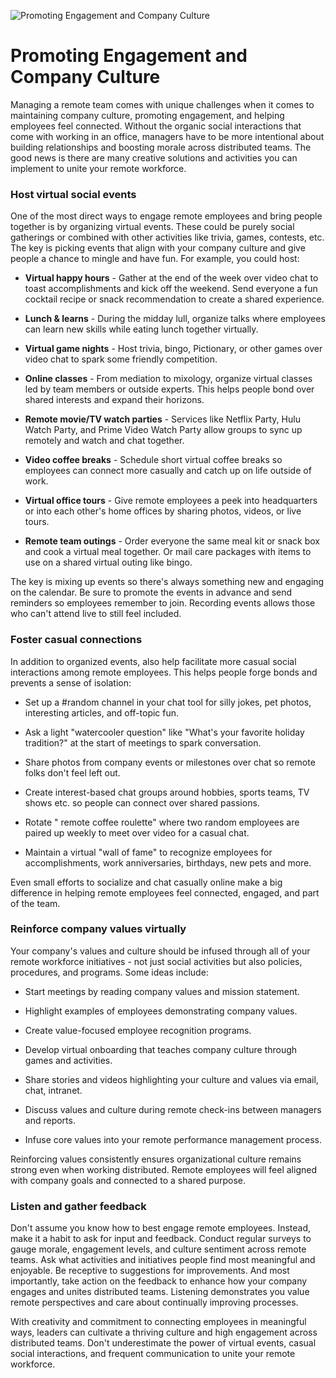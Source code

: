 ![Promoting Engagement and Company Culture](/images/chapter.4.section.3.image.1.png)

# Promoting Engagement and Company Culture



Managing a remote team comes with unique challenges when it comes to maintaining company culture, promoting engagement, and helping employees feel connected. Without the organic social interactions that come with working in an office, managers have to be more intentional about building relationships and boosting morale across distributed teams. The good news is there are many creative solutions and activities you can implement to unite your remote workforce.

### Host virtual social events 

One of the most direct ways to engage remote employees and bring people together is by organizing virtual events. These could be purely social gatherings or combined with other activities like trivia, games, contests, etc. The key is picking events that align with your company culture and give people a chance to mingle and have fun. For example, you could host:

- **Virtual happy hours** - Gather at the end of the week over video chat to toast accomplishments and kick off the weekend. Send everyone a fun cocktail recipe or snack recommendation to create a shared experience.  

- **Lunch & learns** - During the midday lull, organize talks where employees can learn new skills while eating lunch together virtually.

- **Virtual game nights** - Host trivia, bingo, Pictionary, or other games over video chat to spark some friendly competition. 

- **Online classes** - From mediation to mixology, organize virtual classes led by team members or outside experts. This helps people bond over shared interests and expand their horizons.

- **Remote movie/TV watch parties** - Services like Netflix Party, Hulu Watch Party, and Prime Video Watch Party allow groups to sync up remotely and watch and chat together.

- **Video coffee breaks** - Schedule short virtual coffee breaks so employees can connect more casually and catch up on life outside of work.

- **Virtual office tours** - Give remote employees a peek into headquarters or into each other's home offices by sharing photos, videos, or live tours. 

- **Remote team outings** - Order everyone the same meal kit or snack box and cook a virtual meal together. Or mail care packages with items to use on a shared virtual outing like bingo.

The key is mixing up events so there's always something new and engaging on the calendar. Be sure to promote the events in advance and send reminders so employees remember to join. Recording events allows those who can't attend live to still feel included.

### Foster casual connections  

In addition to organized events, also help facilitate more casual social interactions among remote employees. This helps people forge bonds and prevents a sense of isolation:

- Set up a #random channel in your chat tool for silly jokes, pet photos, interesting articles, and off-topic fun. 

- Ask a light "watercooler question" like "What's your favorite holiday tradition?" at the start of meetings to spark conversation.

- Share photos from company events or milestones over chat so remote folks don't feel left out.

- Create interest-based chat groups around hobbies, sports teams, TV shows etc. so people can connect over shared passions.

- Rotate " remote coffee roulette" where two random employees are paired up weekly to meet over video for a casual chat.

- Maintain a virtual "wall of fame" to recognize employees for accomplishments, work anniversaries, birthdays, new pets and more.

Even small efforts to socialize and chat casually online make a big difference in helping remote employees feel connected, engaged, and part of the team.

### Reinforce company values virtually

Your company's values and culture should be infused through all of your remote workforce initiatives - not just social activities but also policies, procedures, and programs. Some ideas include:

- Start meetings by reading company values and mission statement.

- Highlight examples of employees demonstrating company values. 

- Create value-focused employee recognition programs.

- Develop virtual onboarding that teaches company culture through games and activities.

- Share stories and videos highlighting your culture and values via email, chat, intranet.

- Discuss values and culture during remote check-ins between managers and reports.

- Infuse core values into your remote performance management process.

Reinforcing values consistently ensures organizational culture remains strong even when working distributed. Remote employees will feel aligned with company goals and connected to a shared purpose.

### Listen and gather feedback

Don't assume you know how to best engage remote employees. Instead, make it a habit to ask for input and feedback. Conduct regular surveys to gauge morale, engagement levels, and culture sentiment across remote teams. Ask what activities and initiatives people find most meaningful and enjoyable. Be receptive to suggestions for improvements. And most importantly, take action on the feedback to enhance how your company engages and unites distributed teams. Listening demonstrates you value remote perspectives and care about continually improving processes.

With creativity and commitment to connecting employees in meaningful ways, leaders can cultivate a thriving culture and high engagement across distributed teams. Don't underestimate the power of virtual events, casual social interactions, and frequent communication to unite your remote workforce.

